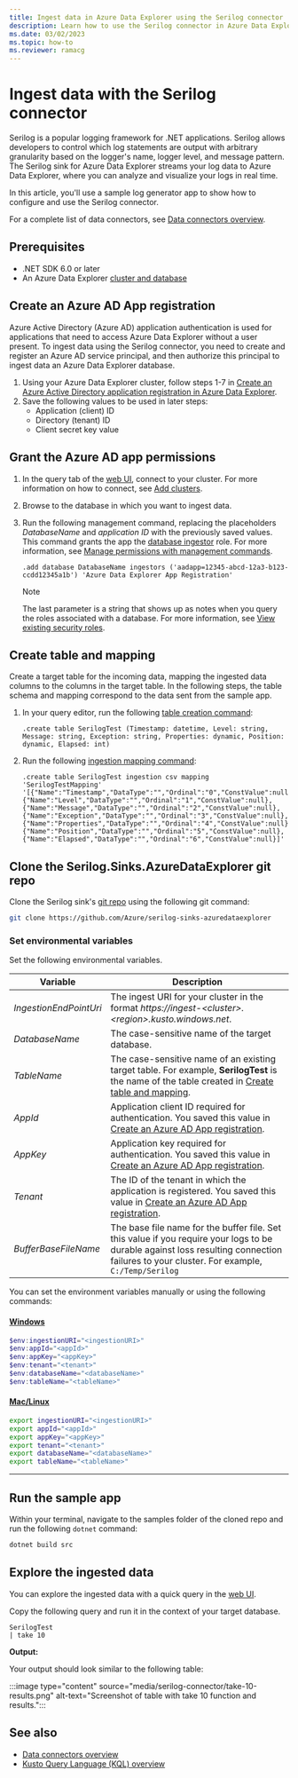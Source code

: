 ```yaml
---
title: Ingest data in Azure Data Explorer using the Serilog connector
description: Learn how to use the Serilog connector in Azure Data Explorer.
ms.date: 03/02/2023
ms.topic: how-to
ms.reviewer: ramacg
---
```

# Ingest data with the Serilog connector

Serilog is a popular logging framework for .NET applications. Serilog allows developers to control which log statements are output with arbitrary granularity based on the logger's name, logger level, and message pattern. The Serilog sink for Azure Data Explorer streams your log data to Azure Data Explorer, where you can analyze and visualize your logs in real time.

In this article, you'll use a sample log generator app to show how to configure and use the Serilog connector.

For a complete list of data connectors, see [Data connectors overview](connector-overview.md).

## Prerequisites

* .NET SDK 6.0 or later
* An Azure Data Explorer [cluster and database](create-cluster-database-portal.md)

## Create an Azure AD App registration

Azure Active Directory (Azure AD) application authentication is used for applications that need to access Azure Data Explorer without a user present. To ingest data using the Serilog connector, you need to create and register an Azure AD service principal, and then authorize this principal to ingest data an Azure Data Explorer database.

1. Using your Azure Data Explorer cluster, follow steps 1-7 in [Create an Azure Active Directory application registration in Azure Data Explorer](provision-azure-ad-app.md).
1. Save the following values to be used in later steps:
    * Application (client) ID
    * Directory (tenant) ID
    * Client secret key value

## Grant the Azure AD app permissions

1. In the query tab of the [web UI](https://dataexplorer.azure.com/), connect to your cluster. For more information on how to connect, see [Add clusters](web-query-data.md#add-clusters).
1. Browse to the database in which you want to ingest data.
1. Run the following management command, replacing the placeholders *DatabaseName* and *application ID* with the previously saved values. This command grants the app the [database ingestor](kusto/management/access-control/role-based-access-control.md) role. For more information, see [Manage permissions with management commands](manage-database-permissions.md#manage-permissions-with-management-commands).

    ```kusto
    .add database DatabaseName ingestors ('aadapp=12345-abcd-12a3-b123-ccdd12345a1b') 'Azure Data Explorer App Registration'
    ```

    > [!NOTE]
    > The last parameter is a string that shows up as notes when you query the roles associated with a database. For more information, see [View existing security roles](kusto/management/manage-database-security-roles.md#view-existing-security-roles).

## Create table and mapping

Create a target table for the incoming data, mapping the ingested data columns to the columns in the target table. In the following steps, the table schema and mapping correspond to the data sent from the sample app.

1. In your query editor, run the following [table creation command](kusto/management/create-table-command.md):

    ```kusto
    .create table SerilogTest (Timestamp: datetime, Level: string, Message: string, Exception: string, Properties: dynamic, Position: dynamic, Elapsed: int)
    ```

1. Run the following [ingestion mapping command](kusto/management/create-ingestion-mapping-command.md):

    ```kusto
    .create table SerilogTest ingestion csv mapping 'SerilogTestMapping' '[{"Name":"Timestamp","DataType":"","Ordinal":"0","ConstValue":null},{"Name":"Level","DataType":"","Ordinal":"1","ConstValue":null},{"Name":"Message","DataType":"","Ordinal":"2","ConstValue":null},{"Name":"Exception","DataType":"","Ordinal":"3","ConstValue":null},{"Name":"Properties","DataType":"","Ordinal":"4","ConstValue":null},{"Name":"Position","DataType":"","Ordinal":"5","ConstValue":null},{"Name":"Elapsed","DataType":"","Ordinal":"6","ConstValue":null}]'
    ```

## Clone the Serilog.Sinks.AzureDataExplorer git repo

Clone the Serilog sink's [git repo](https://github.com/Azure/serilog-sinks-azuredataexplorer) using the following git command:

```bash
git clone https://github.com/Azure/serilog-sinks-azuredataexplorer
```

### Set environmental variables

Set the following environmental variables.

| Variable | Description |
|---|---|
| *IngestionEndPointUri* | The ingest URI for your cluster in the format *https://ingest-\<cluster>.\<region>.kusto.windows.net*. |
| *DatabaseName* | The case-sensitive name of the target database. |
| *TableName* | The case-sensitive name of an existing target table. For example, **SerilogTest** is the name of the table created in [Create table and mapping](#create-table-and-mapping). |
| *AppId* | Application client ID required for authentication. You saved this value in [Create an Azure AD App registration](#create-an-azure-ad-app-registration). |
| *AppKey* | Application key required for authentication. You saved this value in [Create an Azure AD App registration](#create-an-azure-ad-app-registration). |
| *Tenant* | The ID of the tenant in which the application is registered. You saved this value in [Create an Azure AD App registration](#create-an-azure-ad-app-registration). |
| *BufferBaseFileName* | The base file name for the buffer file. Set this value if you require your logs to be durable against loss resulting connection failures to your cluster. For example, `C:/Temp/Serilog` |

You can set the environment variables manually or using the following commands:

#### [Windows](#tab/windows)

```powershell
$env:ingestionURI="<ingestionURI>"
$env:appId="<appId>"
$env:appKey="<appKey>"
$env:tenant="<tenant>"
$env:databaseName="<databaseName>"
$env:tableName="<tableName>"
```

#### [Mac/Linux](#tab/linux)

```bash
export ingestionURI="<ingestionURI>"
export appId="<appId>"
export appKey="<appKey>"
export tenant="<tenant>"
export databaseName="<databaseName>"
export tableName="<tableName>"
```

---

## Run the sample app

Within your terminal, navigate to the samples folder of the cloned repo and run the following `dotnet` command:

```bash
dotnet build src
```

## Explore the ingested data

You can explore the ingested data with a quick query in the [web UI](https://dataexplorer.azure.com/).

Copy the following query and run it in the context of your target database.

```kusto
SerilogTest
| take 10
```

**Output:**

Your output should look similar to the following table:

:::image type="content" source="media/serilog-connector/take-10-results.png" alt-text="Screenshot of table with take 10 function and results.":::

## See also

* [Data connectors overview](connector-overview.md)
* [Kusto Query Language (KQL) overview](kusto/query/index.md)
